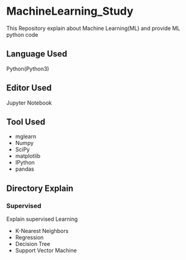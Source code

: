 # MachineLearning_Study
This Repository explain about Machine Learning(ML) and provide ML python code

## Language Used
Python(Python3)

## Editor Used
Jupyter Notebook

## Tool Used
* mglearn
* Numpy
* SciPy
* matplotlib
* IPython
* pandas

## Directory Explain
### Supervised
Explain supervised Learning

* K-Nearest Neighbors
* Regression
* Decision Tree
* Support Vector Machine